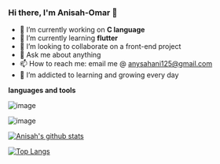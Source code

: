### Hi there, I'm Anisah-Omar 👋



- 🔭 I’m currently working on **C language**
- 🌱 I’m currently learning **flutter**
- 👯 I’m looking to collaborate on a front-end project
- 💬 Ask me about anything
- 📫 How to reach me: email me @ anysahani125@gmail.com
- 🌱 I’m addicted to learning and growing every day

**languages and tools**

![image](https://user-images.githubusercontent.com/71156452/162216099-7d04c50e-4946-4d71-a550-a1b094e6eec5.png)

![image](https://user-images.githubusercontent.com/71156452/162217412-deec76de-2973-43ab-8063-68a250c6b3ef.png)



[![Anisah's github stats](https://github-readme-stats.vercel.app/api?username=Anisah-Omar&count_private=true&show_icons=true&theme=radical&hide_rank=false)](https://github.com/anuraghazra/github-readme-stats)



[![Top Langs](https://github-readme-stats.vercel.app/api/top-langs/?username=Anisah-Omar)](https://github.com/Anisah-Omar/github-readme-stats)



